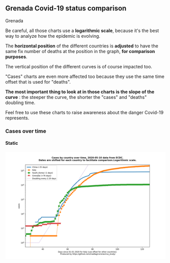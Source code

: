 ## Grenada Covid-19 status comparison 

Grenada



Be careful, all those charts use a **logarithmic scale**, because it's the best way to analyze how the epidemic is evolving.
 
The **horizontal position** of the different countries is **adjusted** to have the same fix number of deaths at the position in the graph, **for comparison purposes**.

The vertical position of the different curves is of course impacted too.

"Cases" charts are even more affected too because they use the same time offset that is used for "deaths".

**The most important thing to look at in those charts is the slope of the curve** : the steeper the curve, the shorter the "cases" and "deaths" doubling time.

Feel free to use these charts to raise awareness about the danger Covid-19 represents. 


 
### Cases over time
 
#### Static
![Grenada covid-19 cases static chart](https://raw.githubusercontent.com/madlag/coronavirus_study/master/notebooks/graphs/2020-05-10/countries/Grenada/2020-05-10_Grenada_cases.png "Grenada covid-19 cases static chart")   


